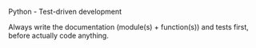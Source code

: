 Python - Test-driven development

Always write the documentation (module(s) + function(s)) and tests first, before actually code anything.